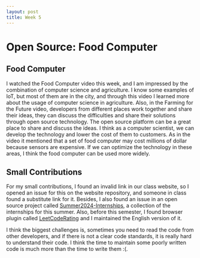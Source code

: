 ```yaml
---
layout: post
title: Week 5
---
```

# Open Source: Food Computer
## Food Computer
I watched the Food Computer video this week, and I am impressed by the combination of computer science and agriculture. I know some examples of IoT, but most of them are in the city, and through this video I learned more about the usage of computer science in agriculture. Also, in the Farming for the Future video, developers from different places work together and share their ideas, they can discuss the difficulties and share their solutions through open source technology. The open source platform can be a great place to share and discuss the ideas. 
I think as a computer scientist, we can develop the technology and lower the cost of them to customers. As in the video it mentioned that a set of food computer may cost millions of dollar because sensors are expensive. If we can optimize the technology in these areas, I think the food computer can be used more widely. 

<!--more-->

## Small Contributions
For my small contributions, I found an invalid link in our class website, so I opened an issue for this on the website repository, and someone in class found a substitute link for it. Besides, I also found an issue in an open source project called [Summer2024-Internships](https://github.com/SimplifyJobs/Summer2024-Internships), a collection of the internships for this summer. Also, before this semester, I found browser plugin called [LeetCodeRating](https://github.com/zhang-wangz/LeetCodeRating/tree/english) and I maintained the English version of it. 

I think the biggest challenges is, sometimes you need to read the code from other developers, and if there is not a clear code standards, it is really hard to understand their code. I think the time to maintain some poorly written code is much more than the time to write them :(.
